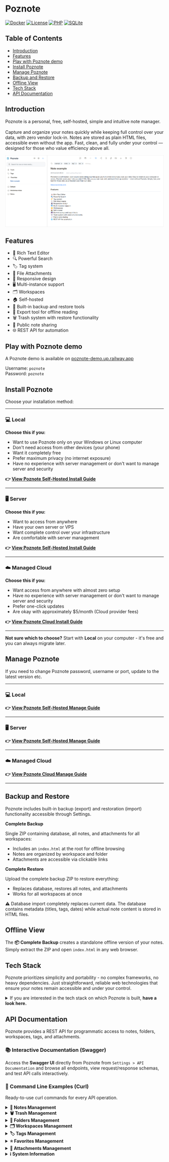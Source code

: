 # Poznote

[![Docker](https://img.shields.io/badge/Docker-Supported-blue?logo=docker)](https://www.docker.com/)
[![License](https://img.shields.io/badge/License-Open%20Source-green)](LICENSE)
[![PHP](https://img.shields.io/badge/PHP-8.x-purple?logo=php)](https://www.php.net/)
[![SQLite](https://img.shields.io/badge/SQLite-3.x-blue?logo=sqlite)](https://www.sqlite.org/)

## Table of Contents

- [Introduction](#introduction)
- [Features](#features)
- [Play with Poznote demo](#play-with-poznote-demo)
- [Install Poznote](#install-poznote)
- [Manage Poznote](#manage-poznote)
- [Backup and Restore](#backup-and-restore)
- [Offline View](#offline-view)
- [Tech Stack](#tech-stack)
- [API Documentation](#api-documentation)

## Introduction

Poznote is a personal, free, self-hosted, simple and intuitive note manager.<br><br>Capture and organize your notes quickly while keeping full control over your data, with zero vendor lock-in. Notes are stored as plain HTML files, accessible even without the app. Fast, clean, and fully under your control — designed for those who value efficiency above all.

![poznote](readme/poznote.png)

## Features

- 📝 Rich Text Editor
- 🔍 Powerful Search
- 🏷️ Tag system
- 📎 File Attachments
- 📱 Responsive design
- 🖥️ Multi-instance support
- 🗂️ Workspaces
- 🏠 Self-hosted
- 💾 Built-in backup and restore tools
- 📖 Export tool for offline reading
- 🗑️ Trash system with restore functionality
- 🔗 Public note sharing
- 🌐 REST API for automation

## Play with Poznote demo

A Poznote demo is available on [poznote-demo.up.railway.app](https://poznote-demo.up.railway.app)

Username: `poznote`
<br>
Password: `poznote`

## Install Poznote

Choose your installation method:

---

### 💻 Local

**Choose this if you:**
- Want to use Poznote only on your Windows or Linux computer
- Don't need access from other devices (your phone)
- Want it completely free
- Prefer maximum privacy (no internet exposure)
- Have no experience with server management or don't want to manage server and security

**👉 [View Poznote Self-Hosted Install Guide](POZNOTE-SELF-HOSTED-INSTALL.md)**

---

### 🖥️ Server

**Choose this if you:**
- Want to access from anywhere
- Have your own server or VPS
- Want complete control over your infrastructure
- Are comfortable with server management

**👉 [View Poznote Self-Hosted Install Guide](POZNOTE-SELF-HOSTED-INSTALL.md)**

---

### ☁️ Managed Cloud

**Choose this if you:**
- Want access from anywhere with almost zero setup
- Have no experience with server management or don't want to manage server and security
- Prefer one-click updates
- Are okay with approximately $5/month (Cloud provider fees)

**👉 [View Poznote Cloud Install Guide](POZNOTE-CLOUD-INSTALL.md)**

---

**Not sure which to choose?** Start with **Local** on your computer - it's free and you can always migrate later.

## Manage Poznote

If you need to change Poznote password, username or port, update to the latest version etc.

---

### 💻 Local

**👉 [View Poznote Self-Hosted Manage Guide](POZNOTE-SELF-HOSTED-MANAGE.md)**

---

### 🖥️ Server

**👉 [View Poznote Self-Hosted Manage Guide](POZNOTE-SELF-HOSTED-MANAGE.md)**

---

### ☁️ Managed Cloud

**👉 [View Poznote Cloud Manage Guide](POZNOTE-CLOUD-MANAGE.md)**

---

## Backup and Restore

Poznote includes built-in backup (export) and restoration (import) functionality accessible through Settings.

**Complete Backup**

Single ZIP containing database, all notes, and attachments for all workspaces:

  - Includes an `index.html` at the root for offline browsing
  - Notes are organized by workspace and folder
  - Attachments are accessible via clickable links

**Complete Restore** 

Upload the complete backup ZIP to restore everything:

  - Replaces database, restores all notes, and attachments
  - Works for all workspaces at once

⚠️ Database import completely replaces current data. The database contains metadata (titles, tags, dates) while actual note content is stored in HTML files. 

## Offline View

The **📦 Complete Backup** creates a standalone offline version of your notes. Simply extract the ZIP and open `index.html` in any web browser.

## Tech Stack

Poznote prioritizes simplicity and portability - no complex frameworks, no heavy dependencies. Just straightforward, reliable web technologies that ensure your notes remain accessible and under your control.

<details>
<summary>If you are interested in the tech stack on which Poznote is built, <strong>have a look here.</strong></summary>

### Backend
- **PHP 8.x** - Server-side scripting language
- **SQLite 3** - Lightweight, file-based relational database

### Frontend
- **HTML5** - Markup and structure
- **CSS3** - Styling and responsive design
- **JavaScript (Vanilla)** - Interactive features and dynamic content
- **AJAX** - Asynchronous data loading

### Storage
- **HTML files** - Notes are stored as plain HTML files in the filesystem
- **SQLite database** - Metadata, tags, relationships, and user data
- **File attachments** - Stored directly in the filesystem

### Infrastructure
- **Apache HTTP Server** - Web server
- **Docker** - Containerization for easy deployment and portability
</details>

## API Documentation

Poznote provides a REST API for programmatic access to notes, folders, workspaces, tags, and attachments.

### 📚 Interactive Documentation (Swagger)

Access the **Swagger UI** directly from Poznote from `Settings > API Documentation` and browse all endpoints, view request/response schemas, and test API calls interactively.

### 📖 Command Line Examples (Curl)

Ready-to-use curl commands for every API operation.

<details>
<summary><strong>📝 Notes Management</strong></summary>
<br>

**List Notes**
```bash
# List all notes
curl -u 'username:password' \
  http://YOUR_SERVER/src/api_list_notes.php

# Filter by workspace
curl -u 'username:password' \
  "http://YOUR_SERVER/src/api_list_notes.php?workspace=Personal"
```

**Create Note**
```bash
curl -X POST -u 'username:password' \
  -H "Content-Type: application/json" \
  -d '{
    "heading": "My New Note",
    "entrycontent": "This is the content of my note",
    "tags": "work,important",
    "folder_name": "Projects",
    "workspace": "Personal"
  }' \
  http://YOUR_SERVER/src/api_create_note.php
```

**Update Note**
```bash
curl -X POST -u 'username:password' \
  -H "Content-Type: application/json" \
  -d '{
    "id": 123,
    "heading": "Updated Title",
    "entrycontent": "Updated content",
    "tags": "work,updated",
    "folder": "Projects"
  }' \
  http://YOUR_SERVER/src/api_update_note.php
```

**Delete Note**
```bash
curl -X POST -u 'username:password' \
  -H "Content-Type: application/json" \
  -d '{"id": 123}' \
  http://YOUR_SERVER/src/api_delete_note.php
```

**Move Note**
```bash
curl -X POST -u 'username:password' \
  -H "Content-Type: application/json" \
  -d '{
    "note_id": 123,
    "folder_name": "Archive",
    "workspace": "Personal"
  }' \
  http://YOUR_SERVER/src/api_move_note.php
```

**Share Note**
```bash
# Enable sharing
curl -X POST -u 'username:password' \
  -H "Content-Type: application/json" \
  -d '{"id": 123, "shared": 1}' \
  http://YOUR_SERVER/src/api_share_note.php
```

</details>

<details>
<summary><strong>🗑️ Trash Management</strong></summary>
<br>

**List Trash**
```bash
curl -u 'username:password' \
  http://YOUR_SERVER/src/api_list_trash.php
```

**Restore Note**
```bash
curl -X POST -u 'username:password' \
  -H "Content-Type: application/json" \
  -d '{"id": 123}' \
  http://YOUR_SERVER/src/api_restore_note.php
```

</details>

<details>
<summary><strong>📁 Folders Management</strong></summary>
<br>

**Create Folder**
```bash
curl -X POST -u 'username:password' \
  -H "Content-Type: application/json" \
  -d '{
    "folder_name": "My Projects",
    "workspace": "Personal"
  }' \
  http://YOUR_SERVER/src/api_create_folder.php
```

**Delete Folder**
```bash
curl -X POST -u 'username:password' \
  -H "Content-Type: application/json" \
  -d '{
    "folder_name": "Old Projects",
    "workspace": "Personal"
  }' \
  http://YOUR_SERVER/src/api_delete_folder.php
```

</details>

<details>
<summary><strong>🗂️ Workspaces Management</strong></summary>
<br>

**List Workspaces**
```bash
curl -u 'username:password' \
  http://YOUR_SERVER/src/api_workspaces.php
```

</details>

<details>
<summary><strong>🏷️ Tags Management</strong></summary>
<br>

**List Tags**
```bash
curl -u 'username:password' \
  http://YOUR_SERVER/src/api_list_tags.php
```

**Apply Tags**
```bash
curl -X POST -u 'username:password' \
  -H "Content-Type: application/json" \
  -d '{
    "id": 123,
    "tags": "work,urgent,meeting"
  }' \
  http://YOUR_SERVER/src/api_apply_tags.php
```

</details>

<details>
<summary><strong>⭐ Favorites Management</strong></summary>
<br>

**Add to Favorites**
```bash
curl -X POST -u 'username:password' \
  -H "Content-Type: application/json" \
  -d '{"id": 123, "favorite": 1}' \
  http://YOUR_SERVER/src/api_favorites.php
```

**Remove from Favorites**
```bash
curl -X POST -u 'username:password' \
  -H "Content-Type: application/json" \
  -d '{"id": 123, "favorite": 0}' \
  http://YOUR_SERVER/src/api_favorites.php
```

</details>

<details>
<summary><strong>📎 Attachments Management</strong></summary>
<br>

**List Attachments**
```bash
curl -u 'username:password' \
  "http://YOUR_SERVER/src/api_attachments.php?note_id=123"
```

**Upload Attachment**
```bash
curl -X POST -u 'username:password' \
  -F "note_id=123" \
  -F "file=@/path/to/file.pdf" \
  http://YOUR_SERVER/src/api_attachments.php
```

</details>

<details>
<summary><strong>ℹ️ System Information</strong></summary>
<br>

**Check Version**
```bash
curl -u 'username:password' \
  http://YOUR_SERVER/src/api_version.php
```

</details>
